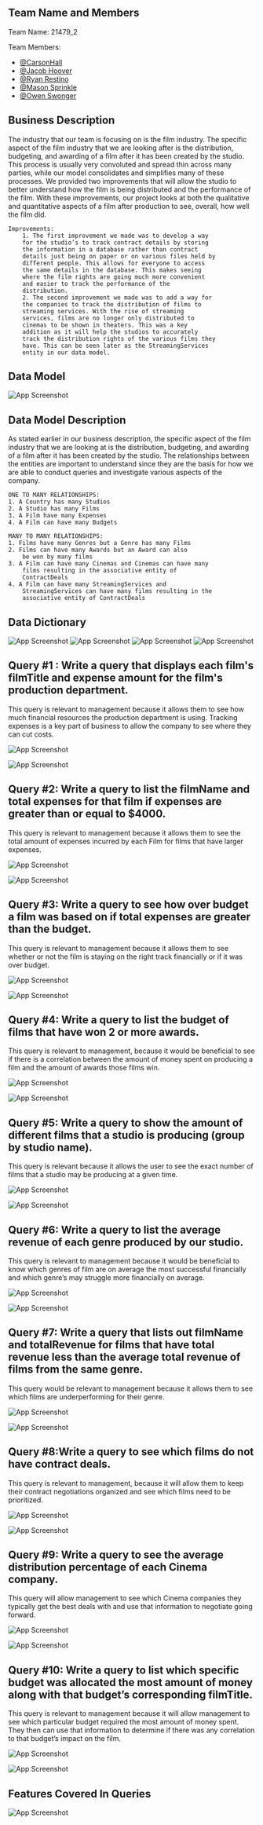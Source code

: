 ## Team Name and Members

Team Name: 21479_2

Team Members:

* [@CarsonHall](https://github.com/carsonehall15/21479_2)
* [@Jacob Hoover](http://GitHub.com/Jakehoov1/SQLGroupProject)
* [@Ryan Restino](https://github.com/rrestino/Ryan-Restino-MIST-4610-Group-Project-1)
* [@Mason Sprinkle](https://github.com/masonSprinkle/21479_2_Mason-/blob/main/README.md)
* [@Owen Swonger](https://github.com/ocs08576/21479_2)



## Business Description

The industry that our team is focusing on is the film industry.
The specific aspect of the film industry that we are looking
after is the distribution, budgeting, and awarding of a film
after it has been created by the studio. This process is usually very convoluted and spread thin across many parties, while our model consolidates and simplifies many of these processes. We provided two improvements that will allow the studio to better understand how the film is being distributed and the performance of the film. With these improvements, our project looks at both the qualitative and quantitative aspects of a film after production to see, overall, how well the film did.

    Improvements:
        1. The first improvement we made was to develop a way 
        for the studio’s to track contract details by storing
        the information in a database rather than contract
        details just being on paper or on various files held by
        different people. This allows for everyone to access
        the same details in the database. This makes seeing
        where the film rights are going much more convenient
        and easier to track the performance of the
        distribution. 
        2. The second improvement we made was to add a way for
        the companies to track the distribution of films to
        streaming services. With the rise of streaming
        services, films are no longer only distributed to
        cinemas to be shown in theaters. This was a key
        addition as it will help the studios to accurately
        track the distribution rights of the various films they
        have. This can be seen later as the StreamingServices
        entity in our data model.


 
    
## Data Model
![App Screenshot](https://raw.githubusercontent.com/carsonehall15/21479_2/254805237a59ecfc223e16e3f7165fc65e38f0ad/Data%20Model.png)


## Data Model Description

As stated earlier in our business description, the specific aspect of the film industry that we are looking at is the distribution, budgeting, and awarding of a film after it has been created by the studio. The relationships between the entities are important to understand since they are the basis for how we are able to conduct queries and investigate various aspects of the company. 

    ONE TO MANY RELATIONSHIPS: 
    1. A Country has many Studios 
    2. A Studio has many Films 
    3. A Film have many Expenses
    4. A Film can have many Budgets 

    MANY TO MANY RELATIONSHIPS:
    1. Films have many Genres but a Genre has many Films 
    2. Films can have many Awards but an Award can also 
        be won by many films
    3. A Film can have many Cinemas and Cinemas can have many
        films resulting in the associative entity of
        ContractDeals
    4. A Film can have many StreamingServices and 
        StreamingServices can have many films resulting in the 
        associative entity of ContractDeals




## Data Dictionary
![App Screenshot](https://raw.githubusercontent.com/carsonehall15/21479_2/main/Data%20Dictionary4.png)
![App Screenshot](https://raw.githubusercontent.com/carsonehall15/21479_2/main/Data%20Dictionary3.png)
![App Screenshot](https://raw.githubusercontent.com/carsonehall15/21479_2/main/Data%20Dictionary2.png)
![App Screenshot](https://raw.githubusercontent.com/carsonehall15/21479_2/main/Data%20Dictionary.png)






## Query #1 : Write a query that displays each film's filmTitle and expense amount for the film's production department. 

This query is relevant to management because it allows them to see how much financial resources the production department is using. Tracking expenses is a key part of business to allow the company to see where they can cut costs.

![App Screenshot](https://raw.githubusercontent.com/carsonehall15/21479_2/main/TP_Q1.png)

![App Screenshot](https://raw.githubusercontent.com/carsonehall15/21479_2/main/TP_Q1%20Results.png)




## Query #2: Write a query to list the filmName and total expenses for that film if expenses are greater than or equal to $4000.

This query is relevant to management because it allows them to see the total amount of expenses incurred by each Film for films that have larger expenses.


![App Screenshot](https://raw.githubusercontent.com/carsonehall15/21479_2/main/TP_Q2.png)

![App Screenshot](https://raw.githubusercontent.com/carsonehall15/21479_2/main/TP_Q2%20Results.png)

## Query #3: Write a query to see how over budget a film was based on if total expenses are greater than the budget.

This query is relevant to management because it allows them to see whether or not the film is staying on the right track financially or if it was over budget. 


![App Screenshot](https://raw.githubusercontent.com/carsonehall15/21479_2/main/TP_Q3.png)

![App Screenshot](https://raw.githubusercontent.com/carsonehall15/21479_2/main/TP_Q3%20Results.png)
## Query #4: Write a query to list the budget of films that have won 2 or more awards.

This query is relevant to management, because it would be beneficial to see if there is a correlation between the amount of money spent on producing a film and the amount of awards those films win. 

![App Screenshot](https://raw.githubusercontent.com/carsonehall15/21479_2/main/TP_Q4.png)

![App Screenshot](https://raw.githubusercontent.com/carsonehall15/21479_2/main/TP_Q4%20Results.png)
## Query #5: Write a query to show the amount of different films that a studio is producing (group by studio name). 

This query is relevant because it allows the user to see the exact number of films that a studio may be producing at a given time.


![App Screenshot](https://raw.githubusercontent.com/carsonehall15/21479_2/main/TP_Q5.png)

![App Screenshot](https://raw.githubusercontent.com/carsonehall15/21479_2/main/TP_Q5%20Results.png)
## Query #6: Write a query to list the average revenue of each genre produced by our studio.

This query is relevant to management because it would be beneficial to know which genres of film are on average the most successful financially and which genre’s may struggle more financially on average. 

![App Screenshot](https://raw.githubusercontent.com/carsonehall15/21479_2/main/TP_Q6.png)

![App Screenshot](https://raw.githubusercontent.com/carsonehall15/21479_2/main/TP_Q6%20Results.png)
## Query #7:   Write a query that lists out filmName and totalRevenue for films that have total revenue less than the average total revenue of films from the same genre.


This query would be relevant to management because it allows them to see which films are underperforming for their genre.



![App Screenshot](https://raw.githubusercontent.com/carsonehall15/21479_2/main/TP_Q7.png)

![App Screenshot](https://raw.githubusercontent.com/carsonehall15/21479_2/main/TP_Q7%20Results.png)
## Query #8:Write a query to see which films do not have contract deals.


This query is relevant to management, because it will allow them to keep their contract negotiations organized and see which films need to be prioritized. 

  

![App Screenshot](https://raw.githubusercontent.com/carsonehall15/21479_2/main/TP_Q8.png)

![App Screenshot](https://raw.githubusercontent.com/carsonehall15/21479_2/main/TP_Q8%20Results.png)
## Query #9: Write a query to see the average distribution percentage of each Cinema company.


This query will allow management to see which Cinema companies they typically get the best deals with and use that information to negotiate going forward. 


![App Screenshot](https://raw.githubusercontent.com/carsonehall15/21479_2/main/TP_Q9.png)

![App Screenshot](https://raw.githubusercontent.com/carsonehall15/21479_2/main/TP_Q9%20Results.png)
## Query #10: Write a query to list which specific budget was allocated the most amount of money along with that budget’s corresponding filmTitle. 


This query is relevant to management because it will allow management to see which particular budget required the most amount of money spent. They then can use that information to determine if there was any correlation to that budget’s impact on the film. 


![App Screenshot](https://raw.githubusercontent.com/carsonehall15/21479_2/main/TP_Q10.png)

![App Screenshot](https://raw.githubusercontent.com/carsonehall15/21479_2/main/TP_Q10%20Results.png)
## Features Covered In Queries

![App Screenshot](https://raw.githubusercontent.com/carsonehall15/21479_2/main/Query%20Matrix.png)



